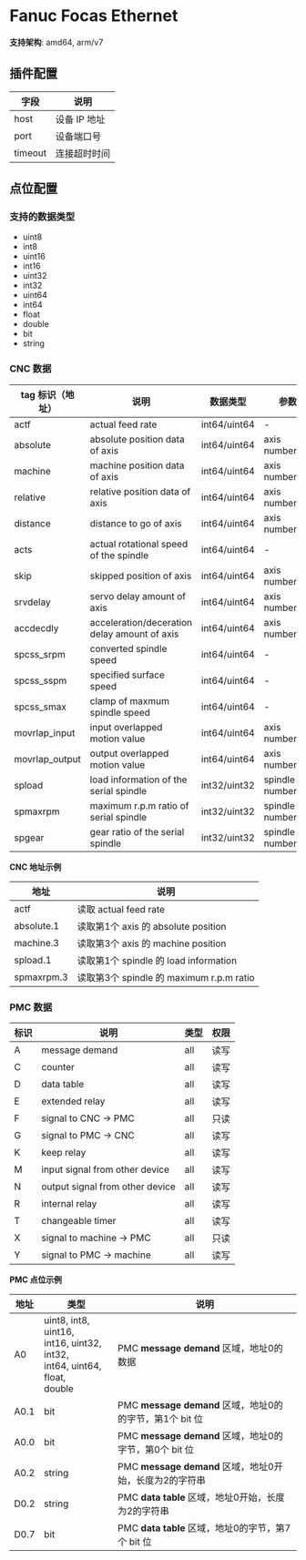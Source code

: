 # Fanuc Focas Ethernet

**支持架构**: amd64, arm/v7

## 插件配置

| 字段    | 说明         |
| ------- | ------------ |
| host    | 设备 IP 地址   |
| port    | 设备端口号   |
| timeout | 连接超时时间 |

## 点位配置

### 支持的数据类型

* uint8
* int8
* uint16
* int16
* uint32
* int32
* uint64
* int64
* float
* double
* bit
* string

### CNC 数据

| tag 标识（地址） | 说明                                         | 数据类型     | 参数               |
| --------------- | -------------------------------------------- | ------------ | ------------------ |
| actf            | actual feed rate                             | int64/uint64 | -                  |
| absolute        | absolute position data of axis               | int64/uint64 | axis number(.n)    |
| machine         | machine position data of axis                | int64/uint64 | axis number(.n)    |
| relative        | relative position data of axis               | int64/uint64 | axis number(.n)    |
| distance        | distance to go of axis                       | int64/uint64 | axis number(.n)    |
| acts            | actual rotational speed of the spindle       | int64/uint64 | -                  |
| skip            | skipped position of axis                     | int64/uint64 | axis number(.n)    |
| srvdelay        | servo delay amount of axis                   | int64/uint64 | axis number(.n)    |
| accdecdly       | acceleration/deceration delay amount of axis | int64/uint64 | axis number(.n)    |
| spcss_srpm      | converted spindle speed                      | int64/uint64 | -                  |
| spcss_sspm      | specified surface speed                      | int64/uint64 | -                  |
| spcss_smax      | clamp of maxmum spindle speed                | int64/uint64 | -                  |
| movrlap_input   | input overlapped motion value                | int64/uint64 | axis number(.n)    |
| movrlap_output  | output overlapped motion value               | int64/uint64 | axis number(.n)    |
| spload          | load information of the serial spindle       | int32/uint32 | spindle number(.n) |
| spmaxrpm        | maximum r.p.m ratio of serial spindle        | int32/uint32 | spindle number(.n) |
| spgear          | gear ratio of the serial spindle             | int32/uint32 | spindle number(.n) |

**CNC 地址示例**

| 地址       | 说明                                  |
| ---------- | ------------------------------------- |
| actf       | 读取 actual feed rate                 |
| absolute.1 | 读取第1个 axis 的 absolute position      |
| machine.3  | 读取第3个 axis 的 machine position       |
| spload.1   | 读取第1个 spindle 的 load information    |
| spmaxrpm.3 | 读取第3个 spindle 的 maximum r.p.m ratio |

### PMC 数据

| 标识 | 说明                            | 类型 | 权限 |
| ---- | ------------------------------- | ---- | ---- |
| A    | message demand                  | all  | 读写 |
| C    | counter                         | all  | 读写 |
| D    | data table                      | all  | 读写 |
| E    | extended relay                  | all  | 读写 |
| F    | signal to CNC -> PMC            | all  | 只读 |
| G    | signal to PMC -> CNC            | all  | 读写 |
| K    | keep relay                      | all  | 读写 |
| M    | input signal from other device  | all  | 读写 |
| N    | output signal from other device | all  | 读写 |
| R    | internal relay                  | all  | 读写 |
| T    | changeable timer                | all  | 读写 |
| X    | signal to machine -> PMC        | all  | 只读 |
| Y    | signal to PMC -> machine        | all  | 读写 |

**PMC 点位示例**

| 地址 | 类型                                                         | 说明                                                     |
| ---- | ------------------------------------------------------------ | -------------------------------------------------------- |
| A0   | uint8, int8, uint16,<br>int16, uint32, int32,<br>int64, uint64, float,<br>double | PMC **message demand** 区域，地址0的数据                 |
| A0.1 | bit                                                          | PMC **message demand** 区域，地址0的的字节，第1个 bit 位 |
| A0.0 | bit                                                          | PMC **message demand** 区域，地址0的字节，第0个 bit 位   |
| A0.2 | string                                                       | PMC **message demand** 区域，地址0开始，长度为2的字符串  |
| D0.2 | string                                                       | PMC **data table** 区域，地址0开始，长度为2的字符串      |
| D0.7 | bit                                                          | PMC **data table** 区域，地址0的字节，第7个 bit 位       |